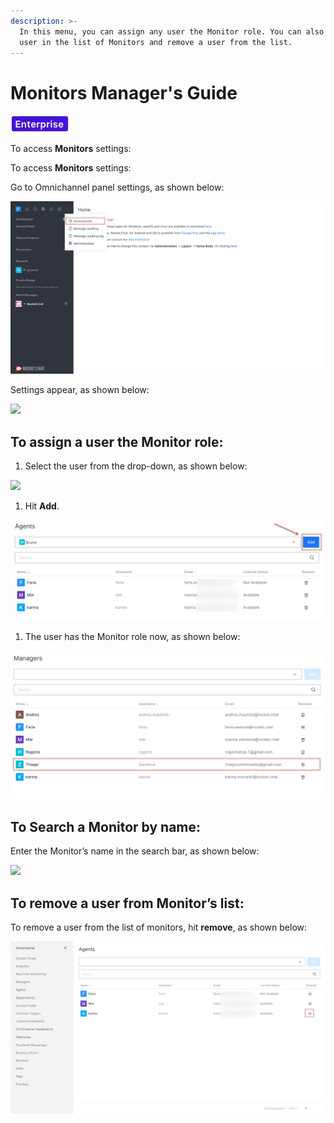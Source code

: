 ```yaml
---
description: >-
  In this menu, you can assign any user the Monitor role. You can also search a
  user in the list of Monitors and remove a user from the list.
---
```


# Monitors Manager's Guide

![](../../.gitbook/assets/2021-06-10_22-31-38%20%283%29%20%283%29%20%283%29%20%283%29%20%283%29%20%283%29%20%283%29%20%283%29.jpg)

To access **Monitors** settings:

To access **Monitors** settings:

Go to Omnichannel panel settings, as shown below:

![](../../.gitbook/assets/0%20%288%29%20%285%29%20%285%29%20%285%29%20%285%29%20%285%29%20%284%29%20%284%29%20%281%29%20%2811%29.png)

Settings appear, as shown below:

![](../../.gitbook/assets/1%20%286%29.png)

## **To assign a user the Monitor role:**

1. Select the user from the drop-down, as shown below:

![](../../.gitbook/assets/2%20%286%29.png)

1. Hit **Add**.

![](../../.gitbook/assets/3%20%285%29.png)

1. The user has the Monitor role now, as shown below:

![](../../.gitbook/assets/4%20%284%29.png)

## **To Search a Monitor by name:**

Enter the Monitor’s name in the search bar, as shown below:

![](../../.gitbook/assets/5%20%286%29.png)

## **To remove a user from Monitor’s list:**

To remove a user from the list of monitors, hit **remove**, as shown below:

![](../../.gitbook/assets/6%20%284%29.png)

